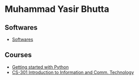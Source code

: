# Muhammad Yasir Bhutta

## Softwares

- [Softwares](tools/index.md)
  
## Courses

- [Getting started with Python](python/index.md)
- [CS-301 Introduction to Information and Comm. Technology](cs-301/index.md)
  